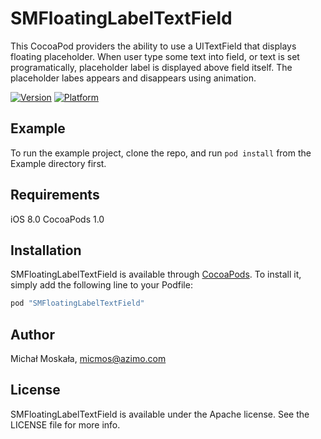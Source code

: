 # SMFloatingLabelTextField

This CocoaPod providers the ability to use a UITextField that displays floating placeholder. When user type some text into field, or text is set programatically, placeholder label is displayed above field itself. The placeholder labes appears and disappears using animation.

[![Version](https://img.shields.io/cocoapods/v/SMFloatingLabelTextField.svg?style=flat)](http://cocoapods.org/pods/SMFloatingLabelTextField)
[![Platform](https://img.shields.io/cocoapods/p/SMFloatingLabelTextField.svg?style=flat)](http://cocoapods.org/pods/SMFloatingLabelTextField)

## Example

To run the example project, clone the repo, and run `pod install` from the Example directory first.

## Requirements

iOS 8.0
CocoaPods 1.0

## Installation

SMFloatingLabelTextField is available through [CocoaPods](http://cocoapods.org). To install
it, simply add the following line to your Podfile:

```ruby
pod "SMFloatingLabelTextField"
```

## Author

Michał Moskała, micmos@azimo.com

## License

SMFloatingLabelTextField is available under the Apache license. See the LICENSE file for more info.
